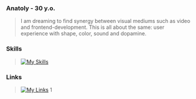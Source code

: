 ### Anatoly - 30 y.o.
> I am dreaming to find synergy between visual mediums such as video and frontend-development. This is all about the same: user experience with shape, color, sound and dopamine.
### Skills
> [![My Skills](https://skillicons.dev/icons?i=html,css,js,react,tailwind,nodejs,express,git)](https://skillicons.dev)
### Links
> [![My Links](https://skillicons.dev/icons?i=linkedin)](https://skillicons.dev)
1
